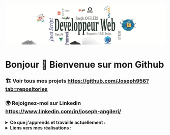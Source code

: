 
# ![joseph](https://github.com/Joseph956/Joseph956/blob/main/banner_profil.jpg)

# Bonjour 👋  Bienvenue sur mon Github

### 🏗 Voir tous mes projets https://github.com/Joseph956?tab=repositories 

### 🌍 Rejoignez-moi sur Linkedin https://www.linkedin.com/in/joseph-angileri/ 

<details>
  <summary><strong> 
    Ce que j'apprends et travaille actuellement : 
  </strong></summary> 
     - java jee <br/>
     - Vue-JS <br/>
     - JavaScript 
</details>
<details>
  <summary><strong> 
    Liens vers mes réalisations : 
  </strong></summary> 
     https://joseph956.github.io/JosephANGILERI_3_20210320/<br/>
   https://joseph956.github.io/JosephANGILERI_2_20210101/
    
</details>

